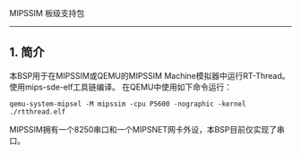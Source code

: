 MIPSSIM 板级支持包


---

## 1. 简介

本BSP用于在MIPSSIM或QEMU的MIPSSIM Machine模拟器中运行RT-Thread。
使用mips-sde-elf工具链编译。
在QEMU中使用如下命令运行：
```
qemu-system-mipsel -M mipssim -cpu P5600 -nographic -kernel ./rtthread.elf
```

MIPSSIM拥有一个8250串口和一个MIPSNET网卡外设，本BSP目前仅实现了串口。
